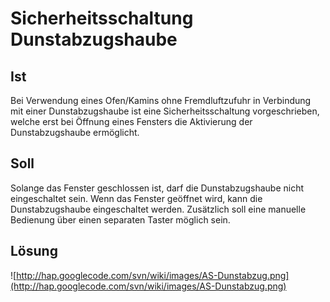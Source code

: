 # Sicherheitsschaltung Dunstabzugshaube #

## Ist ##

Bei Verwendung eines Ofen/Kamins ohne Fremdluftzufuhr in Verbindung mit einer Dunstabzugshaube ist eine Sicherheitsschaltung vorgeschrieben, welche erst bei Öffnung eines Fensters die Aktivierung der Dunstabzugshaube ermöglicht.

## Soll ##

Solange das Fenster geschlossen ist, darf die Dunstabzugshaube nicht eingeschaltet sein. Wenn das Fenster geöffnet wird, kann die Dunstabzugshaube eingeschaltet werden. Zusätzlich soll eine manuelle Bedienung über einen separaten Taster möglich sein.

## Lösung ##

![http://hap.googlecode.com/svn/wiki/images/AS-Dunstabzug.png](http://hap.googlecode.com/svn/wiki/images/AS-Dunstabzug.png)